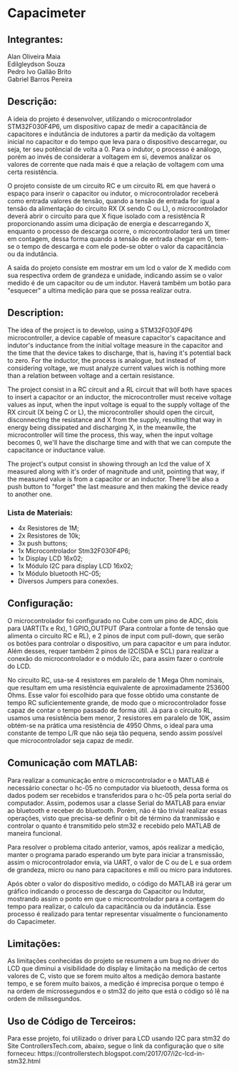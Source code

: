 # Capacimeter
## Integrantes:
  Alan Oliveira Maia <br />
  Edilgleydson Souza  <br />
  Pedro Ivo Gallão Brito <br />
  Gabriel Barros Pereira  <br />

## Descrição:
<p>
  A ideia do projeto é desenvolver, utilizando o microcontrolador STM32F030F4P6, um dispositivo capaz de medir a capacitância de capacitores e indutância de indutores a partir da medição da voltagem inicial no capacitor e do tempo que leva para o dispositivo descarregar, ou seja, ter seu potêncial de volta a 0. Para o indutor, o processo é análogo, porém ao invés de considerar a voltagem em si, devemos analizar os valores de corrente que nada mais é que a relação de voltagem com uma certa resistência.
 </p> 
 <p>
  O projeto consiste de um circuito RC e um circuito RL em que haverá o espaço para inserir o capacitor ou indutor, o microcontrolador receberá como entrada valores de tensão, quando a tensão de entrada for igual a tensão da alimentação do circuito RX (X sendo C ou L), o microcontrolador deverá abrir o circuito para que X fique isolado com a resistência R proporcionando assim uma dicipação de energia e descarregando X, enquanto o processo de descarga ocorre, o microcontrolador terá um timer em contagem, dessa forma quando a tensão de entrada chegar em 0, tem-se o tempo de descarga e com ele pode-se obter o valor da capacitância ou da indutância.
  </p>
  <p>
  A saída do projeto consiste em mostrar em um lcd o valor de X medido com sua respectiva ordem de grandeza e unidade, indicando assim se o valor medido é de um capacitor ou de um indutor. Haverá também um botão para "esquecer" a ultima medição para que se possa realizar outra.
  
  ## Description:
  <p>
  The idea of the project is to develop, using a STM32F030F4P6 microcontroller, a device capable of measure capacitor's capacitance and indutor's inductance from the initial voltage measure in the capacitor and the time that the device takes to discharge, that is, having it's potential back to zero. For the inductor, the process is analogue, but instead of considering voltage, we must analyze current values wich is nothing more than a relation between voltage and a certain resistance.
  </p>
  <p>
  The project consist in a RC circuit and a RL circuit that will both have spaces to insert a capacitor or an inductor, the microcontroller must receive voltage values as input, when the input voltage is equal to the supply voltage of the RX circuit (X being C or L), the microcontroller should open the circuit, disconnecting the resistance and X from the supply, resulting that way in energy being dissipated and discharging X, in the meanwile, the microcontroller will time the process, this way, when the input voltage becomes 0, we'll have the discharge time and with that we can compute the capacitance or inductance value.
  </p>
  <p>
  The project's output consist in showing through an lcd the value of X measured along with it's order of magnitude and unit, pointing that way, if the measured value is from a capacitor or an inductor. There'll be also a push button to "forget" the last measure and then making the device ready to another one.
 
### Lista de Materiais:
* 4x Resistores de 1M;
* 2x Resistores de 10k;
* 3x push buttons;
* 1x Microcontrolador Stm32F030F4P6;
* 1x Display LCD 16x02;
* 1x Módulo I2C para display LCD 16x02;
* 1x Módulo bluetooth HC-05;
* Diversos Jumpers para conexões.

## Configuração: 
<p>
    O microcontrolador foi configurado no Cube com um pino de ADC, dois para UART(Tx e Rx), 1 GPIO_OUTPUT (Para controlar a fonte de tensão que alimenta o circuito RC e RL), e 2 pinos de input com pull-down, que serão os botões para controlar o dispositivo, um para capacitor e um para indutor.  Além desses, requer também 2 pinos de I2C(SDA e SCL) para realizar a conexão do microcontrolador e o módulo i2c, para assim fazer o controle do LCD.
  </p>
  <p>
  No circuito RC, usa-se 4 resistores em paralelo de 1 Mega Ohm nominais, que resultam em uma resistência equivalente de aproximadamente 253600 Ohms. Esse valor foi escolhido para que fosse obtido uma constante de tempo RC suficientemente grande, de modo que o microcontrolador fosse capaz de contar o tempo passado de forma útil. Já para o circuito RL, usamos uma resistência bem menor, 2 resistores em paralelo de 10K, assim obtém-se na prática uma resistência de 4950 Ohms, o ideal para uma constante de tempo L/R que não seja tão pequena, sendo assim possível que microcontrolador seja capaz de medir.
  
  
  ## Comunicação com MATLAB:
  <p>
    Para realizar a comunicação entre o microcontrolador e o MATLAB é necessário conectar o hc-05 no computador via bluetooth, dessa forma os dados podem ser recebidos e transferidos para o hc-05 pela porta serial do computador. Assim, podemos usar a classe Serial do MATLAB para enviar ao bluetooth e receber do bluetooth. Porém, não é tão trivial realizar essas operações, visto que precisa-se definir o bit de término da tranmissão e controlar o quanto é transmitido pelo stm32 e recebido pelo MATLAB de maneira funcional.
  </p>
  <p>
  Para resolver o problema citado anterior, vamos, após realizar a medição, manter o programa parado esperando um byte para iniciar a transmissão, assim o microcontrolador envia, via UART, o valor de C ou de L e sua ordem de grandeza, micro ou nano para capacitores e mili ou micro para indutores.
  </p>
  <p>
  Após obter o valor do dispositivo medido, o código do MATLAB irá gerar um gráfico indicando o processo de descarga do Capacitor ou Indutor, mostrando assim o ponto em que o microcontrolador para a contagem do tempo para realizar, o calculo da capacitância ou da indutância. Esse processo é realizado para tentar representar visualmente o funcionamento do Capacimeter.
  
  
  ## Limitações:
  <p>
    As limitações conhecidas do projeto se resumem a um bug no driver do LCD que diminui a visibilidade do display e limitação na medição de certos valores de C, visto que se forem muito altos a medição demora bastante tempo, e se forem muito baixos, a medição é imprecisa porque o tempo é na ordem de microssegundos e o stm32 do jeito que está o código só lê na ordem de milissegundos.
  
  ## Uso de Código de Terceiros:
  <p>
  Para esse projeto, foi utilizado o driver para LCD usando I2C para stm32 do Site ControllersTech.com, abaixo, segue o link da configuração que o site forneceu:
  https://controllerstech.blogspot.com/2017/07/i2c-lcd-in-stm32.html
  
  
